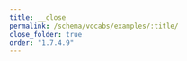 ```yaml
---
title: __close
permalink: /schema/vocabs/examples/:title/
close_folder: true
order: "1.7.4.9"
---
```

